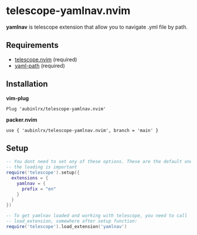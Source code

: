 # telescope-yamlnav.nvim

**yamlnav** is telescope extension that allow you to navigate .yml file by path.

## Requirements

- [telescope.nvim](https://github.com/nvim-telescope/telescope.nvim) (required)
- [yaml-path](https://github.com/aubinlrx/yaml-path) (required)

## Installation

**vim-plug**

```
Plug 'aubinlrx/telescope-yamlnav.nvim'
```

**packer.nvim**

```
use { 'aubinlrx/telescope-yamlnav.nvim', branch = 'main' }
```

## Setup

```lua
-- You dont need to set any of these options. These are the default ones. Only
-- the loading is important
require('telescope').setup({
  extensions = {
    yamlnav = {
      prefix = "en"
    }
  }
})

-- To get yamlnav loaded and working with telescope, you need to call
-- load_extension, somewhere after setup function:
require('telescope').load_extension('yamlnav')
```
